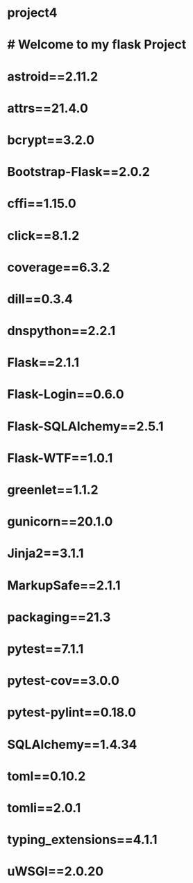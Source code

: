 # project4
 # # Welcome to my flask Project

 # astroid==2.11.2
# attrs==21.4.0
# bcrypt==3.2.0
# Bootstrap-Flask==2.0.2
# cffi==1.15.0
# click==8.1.2
# coverage==6.3.2
# dill==0.3.4
# dnspython==2.2.1

# Flask==2.1.1
# Flask-Login==0.6.0
# Flask-SQLAlchemy==2.5.1
# Flask-WTF==1.0.1
# greenlet==1.1.2
# gunicorn==20.1.0
# Jinja2==3.1.1
# MarkupSafe==2.1.1
# packaging==21.3
# pytest==7.1.1
# pytest-cov==3.0.0
# pytest-pylint==0.18.0
# SQLAlchemy==1.4.34
# toml==0.10.2
# tomli==2.0.1
# typing_extensions==4.1.1
# uWSGI==2.0.20

